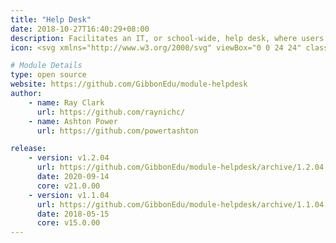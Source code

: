 ```yaml
---
title: "Help Desk"
date: 2018-10-27T16:40:29+08:00
description: Facilitates an IT, or school-wide, help desk, where users can report and track issues, whilst designated members of the community help them.
icon: <svg xmlns="http://www.w3.org/2000/svg" viewBox="0 0 24 24" class="w-8 icon-chat-group"><path class="fill-current" d="M20.3 12.04l1.01 3a1 1 0 0 1-1.26 1.27l-3.01-1a7 7 0 1 1 3.27-3.27zM11 10a1 1 0 1 0 0-2 1 1 0 0 0 0 2zm3 0a1 1 0 1 0 0-2 1 1 0 0 0 0 2zm3 0a1 1 0 1 0 0-2 1 1 0 0 0 0 2z"></path><path class="fill-primary" d="M15.88 17.8a7 7 0 0 1-8.92 2.5l-3 1.01a1 1 0 0 1-1.27-1.26l1-3.01A6.97 6.97 0 0 1 5 9.1a9 9 0 0 0 10.88 8.7z"></path></svg>

# Module Details
type: open source
website: https://github.com/GibbonEdu/module-helpdesk
author:
    - name: Ray Clark
      url: https://github.com/raynichc/
    - name: Ashton Power
      url: https://github.com/powertashton

release:
    - version: v1.2.04
      url: https://github.com/GibbonEdu/module-helpdesk/archive/1.2.04.zip
      date: 2020-09-14
      core: v21.0.00
    - version: v1.1.04
      url: https://github.com/GibbonEdu/module-helpdesk/archive/1.1.04.zip
      date: 2018-05-15
      core: v15.0.00
---
```

